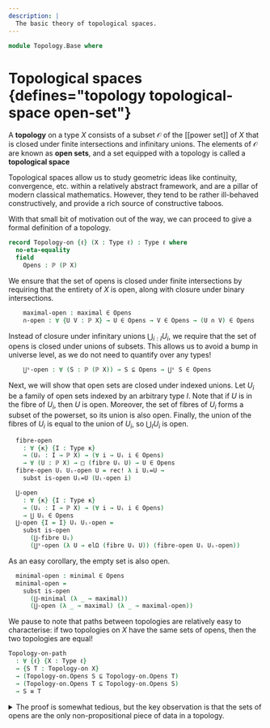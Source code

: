 ```yaml
---
description: |
  The basic theory of topological spaces.
---
```

<!--
```agda
open import Cat.Displayed.Univalence.Thin
open import Cat.Functor.Properties
open import Cat.Functor.Morphism
open import Cat.Prelude

open import Data.Set.Surjection
open import Data.Sum
open import Data.Power

import Cat.Reasoning

open import 1Lab.Reflection hiding (absurd; [_])
```
-->
```agda
module Topology.Base where
```

# Topological spaces {defines="topology topological-space open-set"}

A **topology** on a type $X$ consists of a subset $\mathcal{O}$ of the [[power set]]
of $X$ that is closed under finite intersections and infinitary unions.
The elements of $\mathcal{O}$ are known as **open sets**,
and a set equipped with a topology is called a **topological space**

Topological spaces allow us to study geometric ideas like continuity,
convergence, etc. within a relatively abstract framework, and are a
pillar of modern classical mathematics. However, they tend to be rather
ill-behaved constructively, and provide a rich source of constructive
taboos.

With that small bit of motivation out of the way, we can proceed to
give a formal definition of a topology.

```agda
record Topology-on {ℓ} (X : Type ℓ) : Type ℓ where
  no-eta-equality
  field
    Opens : ℙ (ℙ X)
```

We ensure that the set of opens is closed under finite intersections
by requiring that the entirety of $X$ is open, along with closure
under binary intersections.

```agda
    maximal-open : maximal ∈ Opens
    ∩-open : ∀ {U V : ℙ X} → U ∈ Opens → V ∈ Opens → (U ∩ V) ∈ Opens
```

Instead of closure under infinitary unions $\bigcup_{i : I} U_i$, we
require that the set of opens is closed under unions of subsets. This
allows us to avoid a bump in universe level, as we do not need to quantify
over any types!

```agda
    ⋃ˢ-open : ∀ (S : ℙ (ℙ X)) → S ⊆ Opens → ⋃ˢ S ∈ Opens
```

<!--
```agda
  is-open : ℙ X → Type
  is-open X = ∣ Opens X ∣

  open-ext
    : ∀ {U V : ℙ X}
    → (∀ (x : X) → x ∈ U → x ∈ V)
    → (∀ (x : X) → x ∈ V → x ∈ U)
    → U ∈ Opens
    → V ∈ Opens
  open-ext to from U-open =
    subst is-open (ext λ x → Ω-ua (to x) (from x)) U-open
```
-->

Next, we will show that open sets are closed under indexed unions.
Let $U_i$ be a family of open sets indexed by an arbitrary type $I$.
Note that if $U$ is in the fibre of $U_i$, then $U$ is open. Moreover,
the set of fibres of $U_i$ forms a subset of the powerset, so its
union is also open. Finally, the union of the fibres of $U_i$ is equal
to the union of $U_i$, so $\bigcup_{I} U_i$ is open.

```agda
  fibre-open
    : ∀ {κ} {I : Type κ}
    → (Uᵢ : I → ℙ X) → (∀ i → Uᵢ i ∈ Opens)
    → ∀ (U : ℙ X) → □ (fibre Uᵢ U) → U ∈ Opens
  fibre-open Uᵢ Uᵢ-open U = rec! λ i Uᵢ=U →
    subst is-open Uᵢ=U (Uᵢ-open i)

  ⋃-open
    : ∀ {κ} {I : Type κ}
    → (Uᵢ : I → ℙ X) → (∀ i → Uᵢ i ∈ Opens)
    → ⋃ Uᵢ ∈ Opens
  ⋃-open {I = I} Uᵢ Uᵢ-open =
    subst is-open
      (⋃-fibre Uᵢ)
      (⋃ˢ-open (λ U → elΩ (fibre Uᵢ U)) (fibre-open Uᵢ Uᵢ-open))
```

As an easy corollary, the empty set is also open.

```agda
  minimal-open : minimal ∈ Opens
  minimal-open =
    subst is-open
      (⋃-minimal (λ _ → maximal))
      (⋃-open (λ _ → maximal) (λ _ → maximal-open))
```

We pause to note that paths between topologies are relatively easy to
characterise: if two topologies on $X$ have the same sets of opens, then
the two topologies are equal!

```agda
Topology-on-path
  : ∀ {ℓ} {X : Type ℓ}
  → {S T : Topology-on X}
  → (Topology-on.Opens S ⊆ Topology-on.Opens T)
  → (Topology-on.Opens T ⊆ Topology-on.Opens S)
  → S ≡ T
```

<details>
<summary>The proof is somewhat tedious, but the key observation is that
the sets of opens are the only non-propositional piece of data in a
topology.
</summary>
```agda
Topology-on-path {X = X} {S = S} {T = T} to from = path where
  module S = Topology-on S
  module T = Topology-on T


  opens : S.Opens ≡ T.Opens
  opens = funext λ U → Ω-ua (to U) (from U)

  path : S ≡ T
  path i .Topology-on.Opens = opens i
  path i .Topology-on.maximal-open =
    is-prop→pathp (λ i → opens i maximal .is-tr)
      S.maximal-open
      T.maximal-open i
  path i .Topology-on.∩-open {U} {V} =
    is-prop→pathp
      (λ i →
        Π-is-hlevel² {A = U ∈ opens i} {B = λ _ → V ∈ opens i} 1 λ _ _ →
        opens i (U ∩ V) .is-tr)
      S.∩-open
      T.∩-open i
  path i .Topology-on.⋃ˢ-open S =
    is-prop→pathp
      (λ i →
        Π-is-hlevel {A = S ⊆ opens i} 1 λ _ →
        opens i (⋃ˢ S) .is-tr)
      (S.⋃ˢ-open S)
      (T.⋃ˢ-open S) i
```
</details>


# Continuous functions {defines="continuous-function"}

A function $f : X \to Y$ between two topological spaces is **continuous**
if it reflects open sets. Explicitly, $f$ is continuous if for every
open set $U : \power{Y}$, the [[preimage]] $f^{-1}(U) : \power{X}$ is open
in $X$.

```agda
record is-continuous
  {ℓ ℓ'} {X : Type ℓ} {Y : Type ℓ'}
  (f : X → Y)
  (X-top : Topology-on X) (Y-top : Topology-on Y)
  : Type ℓ'
  where
  no-eta-equality
  private
    module X = Topology-on X-top
    module Y = Topology-on Y-top
  field
    reflect-open : ∀ {U : ℙ Y} → U ∈ Y.Opens → Preimage f U ∈ X.Opens
```

<!--
```agda
open is-continuous

unquoteDecl H-Level-is-continuous = declare-record-hlevel 1 H-Level-is-continuous (quote is-continuous)
```
-->

# The category of topological spaces

Topological spaces and continuous maps form a category, which we will
denote $\Top$.

```agda
Topology-structure : ∀ ℓ → Thin-structure ℓ (Topology-on {ℓ})
Topology-structure ℓ .is-hom f X-top Y-top =
  el! (is-continuous f X-top Y-top)
Topology-structure ℓ .id-is-hom .reflect-open U-open = U-open
Topology-structure ℓ .∘-is-hom f g f-cont g-cont .reflect-open =
  g-cont .reflect-open ⊙ f-cont .reflect-open
Topology-structure ℓ .id-hom-unique p q =
  Topology-on-path (λ U → q .reflect-open) (λ U → p .reflect-open)

Topologies : ∀ ℓ → Precategory (lsuc ℓ) (ℓ ⊔ ℓ)
Topologies ℓ = Structured-objects (Topology-structure ℓ)
```

<!--
```agda
module Topologies {ℓ} = Cat.Reasoning (Topologies ℓ)

Topological-space : ∀ ℓ → Type (lsuc ℓ)
Topological-space ℓ = Topologies.Ob {ℓ}
```
-->

As $\Top$ is a category of [[thin structures]], it comes equipped with
a forgetful functor into sets.

```agda
Topologies↪Sets : ∀ {ℓ} → Functor (Topologies ℓ) (Sets ℓ)
Topologies↪Sets = Forget-structure (Topology-structure _)

Topologies↪Sets-faithful : ∀ {ℓ} → is-faithful (Topologies↪Sets {ℓ})
Topologies↪Sets-faithful = Structured-hom-path (Topology-structure _)
```

Additionally, $\Top$ is a [[univalent category]].

```agda
Topologies-is-category : ∀ {ℓ} → is-category (Topologies ℓ)
Topologies-is-category = Structured-objects-is-category (Topology-structure _)
```

<!--
```agda
instance
  Extensional-Topology-hom
    : ∀ {ℓ} {X Y : Topological-space ℓ} {ℓr}
    → ⦃ _ : Extensional (⌞ X ⌟ → ⌞ Y ⌟) ℓr ⦄
    → Extensional (Topologies.Hom X Y) ℓr
  Extensional-Topology-hom ⦃ e ⦄ =
    injection→extensional! (λ p → total-hom-path _ p prop!) e
```
-->

-- ## Morphisms

-- ```agda
-- continuous-injection→monic
--   : ∀ {ℓ} {X Y : Topological-space ℓ}
--   → (f : Topologies.Hom X Y)
--   → injective (f .hom)
--   → Topologies.is-monic f
-- continuous-injection→monic f f-inj =
--   faithful→reflects-mono Topologies↪Sets Topologies↪Sets-faithful $ λ {Z} →
--   injective→monic (hlevel 2) f-inj {Z}

-- monic→continuous-injection
--   : ∀ {ℓ} {X Y : Topological-space ℓ}
--   → (f : Topologies.Hom X Y)
--   → Topologies.is-monic f
--   → injective (f .hom)
-- monic→continuous-injection f f-monic =
--   {!!}
--   -- monic→injective (hlevel 2) $
--   -- λ g h p → ap hom (f-monic (total-hom g {!!}) (total-hom h {!!}) (total-hom-path _ p prop!))

-- continuous-surjection→epic
--   : ∀ {ℓ} {X Y : Topological-space ℓ}
--   → (f : Topologies.Hom X Y)
--   → is-surjective (f .hom)
--   → Topologies.is-epic f
-- continuous-surjection→epic {X = X} {Y = Y} f f-surj =
--   faithful→reflects-epi Topologies↪Sets Topologies↪Sets-faithful $ λ {Z} →
--   surjective→epi (el! ⌞ X ⌟) (el! ⌞ Y ⌟) (f .hom) f-surj {Z}
-- ```

-- ```agda
-- Topologies-on : ∀ ℓ → Displayed (Sets ℓ) ℓ ℓ
-- Topologies-on ℓ = Thin-structure-over (Topology-structure ℓ)
-- ```
